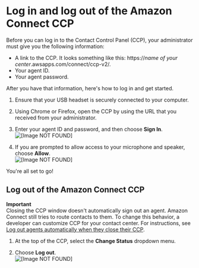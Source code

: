 # Log in and log out of the Amazon Connect CCP<a name="ccp-login"></a>

Before you can log in to the Contact Control Panel \(CCP\), your administrator must give you the following information: 
+ A link to the CCP\. It looks something like this: https://*name of your center*\.awsapps\.com/connect/ccp\-v2/\.
+ Your agent ID\.
+ Your agent password\.

After you have that information, here's how to log in and get started\.

1. Ensure that your USB headset is securely connected to your computer\.

1. Using Chrome or Firefox, open the CCP by using the URL that you received from your administrator\.

1. Enter your agent ID and password, and then choose **Sign In**\.  
![\[Image NOT FOUND\]](http://docs.aws.amazon.com/connect/latest/adminguide/images/ccp-login.png)

1. If you are prompted to allow access to your microphone and speaker, choose **Allow**\.   
![\[Image NOT FOUND\]](http://docs.aws.amazon.com/connect/latest/adminguide/images/ccp-allow-microphone.png)

You're all set to go\!

## Log out of the Amazon Connect CCP<a name="w122aac54c27c11"></a>

**Important**  
Closing the CCP window doesn't automatically sign out an agent\. Amazon Connect still tries to route contacts to them\. To change this behavior, a developer can customize CCP for your contact center\. For instructions, see [Log out agents automatically when they close their CCP](automatic-logout.md)\. 

1. At the top of the CCP, select the **Change Status** dropdown menu\. 

1. Choose **Log out**\.  
![\[Image NOT FOUND\]](http://docs.aws.amazon.com/connect/latest/adminguide/images/ccp-logout.png)